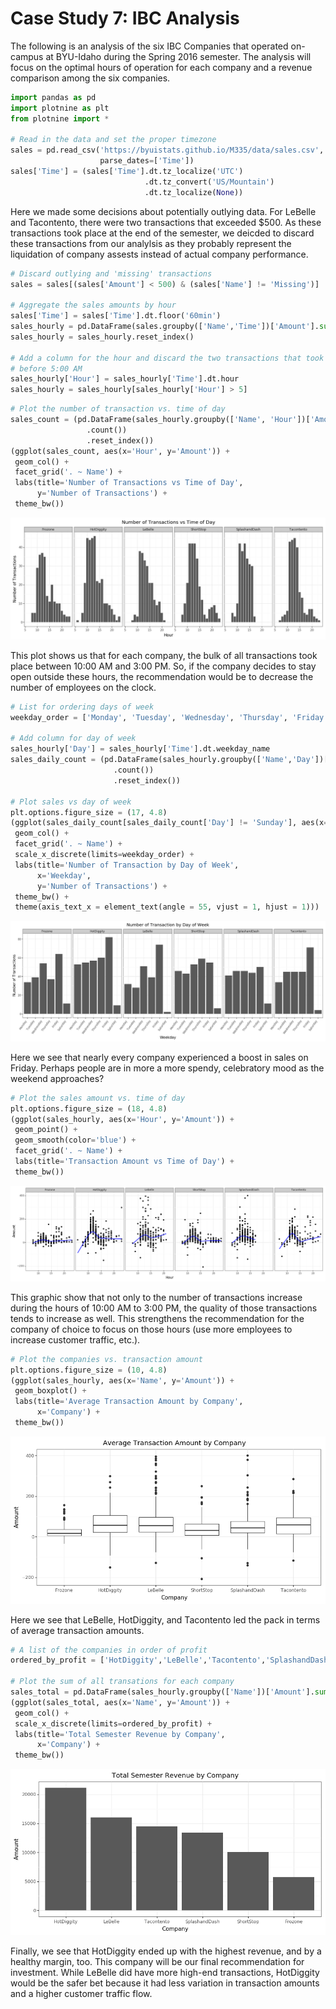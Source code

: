
# Case Study 7: IBC Analysis

The following is an analysis of the six IBC Companies that operated on-campus at BYU-Idaho during the Spring 2016 semester. The analysis will focus on the optimal hours of operation for each company and a revenue comparison among the six companies. 


```python
import pandas as pd
import plotnine as plt
from plotnine import *

# Read in the data and set the proper timezone
sales = pd.read_csv('https://byuistats.github.io/M335/data/sales.csv',
                    parse_dates=['Time'])
sales['Time'] = (sales['Time'].dt.tz_localize('UTC')
                              .dt.tz_convert('US/Mountain')
                              .dt.tz_localize(None))
```

Here we made some decisions about potentially outlying data. For LeBelle and Tacontento, there were two transactions that exceeded $500. As these transactions took place at the end of the semester, we deicded to discard these transactions from our analylsis as they probably represent the liquidation of company assests instead of actual company performance. 


```python
# Discard outlying and 'missing' transactions
sales = sales[(sales['Amount'] < 500) & (sales['Name'] != 'Missing')]

# Aggregate the sales amounts by hour
sales['Time'] = sales['Time'].dt.floor('60min')
sales_hourly = pd.DataFrame(sales.groupby(['Name','Time'])['Amount'].sum())
sales_hourly = sales_hourly.reset_index()

# Add a column for the hour and discard the two transactions that took place
# before 5:00 AM
sales_hourly['Hour'] = sales_hourly['Time'].dt.hour
sales_hourly = sales_hourly[sales_hourly['Hour'] > 5]
```


```python
# Plot the number of transaction vs. time of day
sales_count = (pd.DataFrame(sales_hourly.groupby(['Name', 'Hour'])['Amount']
                 .count())
                 .reset_index())
(ggplot(sales_count, aes(x='Hour', y='Amount')) +
 geom_col() +
 facet_grid('. ~ Name') +
 labs(title='Number of Transactions vs Time of Day',
      y='Number of Transactions') +
 theme_bw())
```

![png](output_4_0.png)


This plot shows us that for each company, the bulk of all transactions took place between 10:00 AM and 3:00 PM. So, if the company decides to stay open outside these hours, the recommendation would be to decrease the number of employees on the clock. 


```python
# List for ordering days of week
weekday_order = ['Monday', 'Tuesday', 'Wednesday', 'Thursday', 'Friday', 'Saturday']

# Add column for day of week
sales_hourly['Day'] = sales_hourly['Time'].dt.weekday_name
sales_daily_count = (pd.DataFrame(sales_hourly.groupby(['Name','Day'])['Amount']
                       .count())
                       .reset_index())

# Plot sales vs day of week
plt.options.figure_size = (17, 4.8)
(ggplot(sales_daily_count[sales_daily_count['Day'] != 'Sunday'], aes(x='Day', y='Amount')) +
 geom_col() +
 facet_grid('. ~ Name') +
 scale_x_discrete(limits=weekday_order) +
 labs(title='Number of Transaction by Day of Week',
      x='Weekday',
      y='Number of Transactions') +
 theme_bw() +
 theme(axis_text_x = element_text(angle = 55, vjust = 1, hjust = 1)))
```


![png](output_6_0.png)



Here we see that nearly every company experienced a boost in sales on Friday. Perhaps people are in more a more spendy, celebratory mood as the weekend approaches?


```python
# Plot the sales amount vs. time of day
plt.options.figure_size = (18, 4.8)
(ggplot(sales_hourly, aes(x='Hour', y='Amount')) +
 geom_point() +
 geom_smooth(color='blue') +
 facet_grid('. ~ Name') +
 labs(title='Transaction Amount vs Time of Day') +
 theme_bw())
```


![png](output_8_1.png)



This graphic show that not only to the number of transactions increase during the hours of 10:00 AM to 3:00 PM, the quality of those transactions tends to increase as well. This strengthens the recommendation for the company of choice to focus on those hours (use more employees to increase customer traffic, etc.).


```python
# Plot the companies vs. transaction amount
plt.options.figure_size = (10, 4.8)
(ggplot(sales_hourly, aes(x='Name', y='Amount')) +
 geom_boxplot() +
 labs(title='Average Transaction Amount by Company',
      x='Company') +
 theme_bw())
```


![png](output_10_0.png)



Here we see that LeBelle, HotDiggity, and Tacontento led the pack in terms of average transaction amounts. 


```python
# A list of the companies in order of profit
ordered_by_profit = ['HotDiggity','LeBelle','Tacontento','SplashandDash','ShortStop','Frozone']

# Plot the sum of all transations for each company
sales_total = pd.DataFrame(sales_hourly.groupby(['Name'])['Amount'].sum()).reset_index()
(ggplot(sales_total, aes(x='Name', y='Amount')) +
 geom_col() +
 scale_x_discrete(limits=ordered_by_profit) +
 labs(title='Total Semester Revenue by Company',
      x='Company') +
 theme_bw())
```


![png](output_12_0.png)



Finally, we see that HotDiggity ended up with the highest revenue, and by a healthy margin, too. This company will be our final recommendation for investment. While LeBelle did have more high-end transactions, HotDiggity would be the safer bet because it had less variation in transaction amounts and a higher customer traffic flow. 
